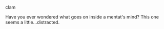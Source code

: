 clam

Have you ever wondered what goes on inside a mentat's mind? This one seems a little...distracted.

